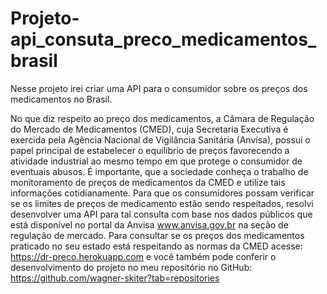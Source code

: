 # Projeto-api_consuta_preco_medicamentos_brasil
Nesse projeto irei criar uma API para o consumidor sobre os preços dos medicamentos no Brasil.


  No que diz respeito ao preço dos medicamentos, a Câmara de Regulação do Mercado de Medicamentos (CMED), 
 cuja Secretaria Executiva é exercida pela Agência Nacional de Vigilância Sanitária (Anvisa), 
 possui o papel principal de estabelecer o equilíbrio de preços favorecendo a atividade industrial ao mesmo tempo em que protege o consumidor de eventuais abusos. 
 É importante, que a sociedade conheça o trabalho de monitoramento de preços de medicamentos da CMED e utilize tais informações cotidianamente.
  Para que os consumidores possam verificar se os limites de preços de medicamento estão sendo respeitados, resolvi desenvolver uma API para tal consulta 
 com base nos dados públicos que está disponível no portal da Anvisa www.anvisa.gov.br na seção de regulação de mercado.
  Para consultar se os preços dos medicamentos praticado no seu estado está respeitando as normas da CMED 
 acesse: https://dr-preco.herokuapp.com e você também pode conferir o desenvolvimento do projeto no meu repositório no 
 GitHub: https://github.com/wagner-skiter?tab=repositories 
